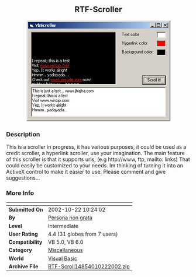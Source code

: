 ﻿<div align="center">

## RTF\-Scroller

<img src="PIC200210221023254367.jpg">
</div>

### Description

This is a scroller in progress, it has various purposes, it could be used as a credit scroller, a hyperlink scroller, use your imagination. The main feature of this scroller is that it supports urls, (e.g http://www, ftp, mailto: links) That could easily be customized to your needs. Im thinking of turning it into an ActiveX control to make it easier to use. Please comment and give suggestions...
 
### More Info
 


<span>             |<span>
---                |---
**Submitted On**   |2002-10-22 10:24:02
**By**             |[Persona non grata](https://github.com/Planet-Source-Code/PSCIndex/blob/master/ByAuthor/persona-non-grata.md)
**Level**          |Intermediate
**User Rating**    |4.4 (31 globes from 7 users)
**Compatibility**  |VB 5\.0, VB 6\.0
**Category**       |[Miscellaneous](https://github.com/Planet-Source-Code/PSCIndex/blob/master/ByCategory/miscellaneous__1-1.md)
**World**          |[Visual Basic](https://github.com/Planet-Source-Code/PSCIndex/blob/master/ByWorld/visual-basic.md)
**Archive File**   |[RTF\-Scroll14854010222002\.zip](https://github.com/Planet-Source-Code/persona-non-grata-rtf-scroller__1-40055/archive/master.zip)








